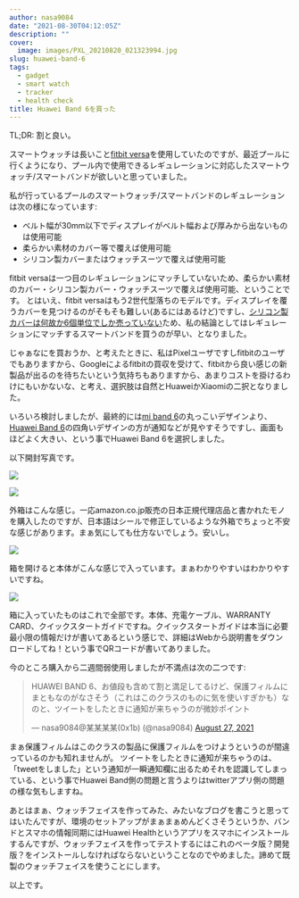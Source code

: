 ```yaml
---
author: nasa9084
date: "2021-08-30T04:12:05Z"
description: ""
cover:
  image: images/PXL_20210820_021323994.jpg
slug: huawei-band-6
tags:
  - gadget
  - smart watch
  - tracker
  - health check
title: Huawei Band 6を買った
---
```



TL;DR: 割と良い。

スマートウォッチは長いこと[fitbit versa](/fitbit-versa/)を使用していたのですが、最近プールに行くようになり、プール内で使用できるレギュレーションに対応したスマートウォッチ/スマートバンドが欲しいと思っていました。

私が行っているプールのスマートウォッチ/スマートバンドのレギュレーションは次の様になっています:
* ベルト幅が30mm以下でディスプレイがベルト幅および厚みから出ないものは使用可能
* 柔らかい素材のカバー等で覆えば使用可能
* シリコン製カバーまたはウォッチスーツで覆えば使用可能

fitbit versaは一つ目のレギュレーションにマッチしていないため、柔らかい素材のカバー・シリコン製カバー・ウォッチスーツで覆えば使用可能、ということです。
とはいえ、fitbit versaはもう2世代型落ちのモデルです。ディスプレイを覆うカバーを見つけるのがそもそも難しい(あるにはあるけど)ですし、[シリコン製カバーは何故か6個単位でしか売っていない](https://amzn.to/3mInH1P)ため、私の結論としてはレギュレーションにマッチするスマートバンドを買うのが早い、となりました。

じゃぁなにを買おうか、と考えたときに、私はPixelユーザですしfitbitのユーザでもありますから、Googleによるfitbitの買収を受けて、fitbitから良い感じの新製品が出るのを待ちたいという気持ちもありますから、あまりコストを掛けるわけにもいかないな、と考え、選択肢は自然とHuaweiかXiaomiの二択となりました。

いろいろ検討しましたが、最終的には[mi band 6](https://amzn.to/3zv2r34)の丸っこいデザインより、[Huawei Band 6](https://amzn.to/3gIl9gv)の四角いデザインの方が通知などが見やすそうですし、画面もほどよく大きい、という事でHuawei Band 6を選択しました。

以下開封写真です。

![](images/PXL_20210820_021323994-1.jpg)

![](images/PXL_20210820_021339110.jpg)

外箱はこんな感じ。一応amazon.co.jp販売の日本正規代理店品と書かれたモノを購入したのですが、日本語はシールで修正しているような外箱でちょっと不安な感じがあります。まぁ気にしても仕方ないでしょう。安いし。

![](images/PXL_20210820_021758503.jpg)

箱を開けると本体がこんな感じで入っています。まぁわかりやすいはわかりやすいですね。

![](images/PXL_20210820_021856235.jpg)

箱に入っていたものはこれで全部です。本体、充電ケーブル、WARRANTY CARD、クイックスタートガイドですね。クイックスタートガイドは本当に必要最小限の情報だけが書いてあるという感じで、詳細はWebから説明書をダウンロードしてね！という事でQRコードが書いてありました。

今のところ購入から二週間弱使用しましたが不満点は次の二つです:

<blockquote class="twitter-tweet"><p lang="ja" dir="ltr">HUAWEI BAND 6、お値段も含めて割と満足してるけど、保護フィルムにまともなのがなさそう（これはこのクラスのものに気を使いすぎかも）なのと、ツイートをしたときに通知が来ちゃうのが微妙ポイント</p>&mdash; nasa9084@某某某某(0x1b) (@nasa9084) <a href="https://twitter.com/nasa9084/status/1431285906405658627?ref_src=twsrc%5Etfw">August 27, 2021</a></blockquote>
<script async src="https://platform.twitter.com/widgets.js" charset="utf-8"></script>

まぁ保護フィルムはこのクラスの製品に保護フィルムをつけようというのが間違っているのかも知れませんが。
ツイートをしたときに通知が来ちゃうのは、「tweetをしました」という通知が一瞬通知欄に出るためそれを認識してしまっている、という事でHuawei Band側の問題と言うよりはtwitterアプリ側の問題の様な気もしますね。

あとはまぁ、ウォッチフェイスを作ってみた、みたいなブログを書こうと思ってはいたんですが、環境のセットアップがまぁまぁめんどくさそうというか、バンドとスマホの情報同期にはHuawei Healthというアプリをスマホにインストールするんですが、ウォッチフェイスを作ってテストするにはこれのベータ版？開発版？をインストールしなければならないということなのでやめました。諦めて既製のウォッチフェイスを使うことにします。

以上です。



